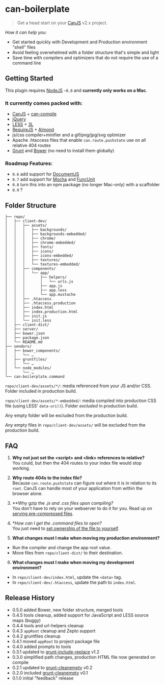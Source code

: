 # can-boilerplate

> Get a head start on your [CanJS](http://canjs.com/) v2.x project.

_How it can help you:_
* Get started quickly with Development and Production environment "shell" files
* Avoid feeling overwhelmed with a folder structure that's simple and light
* Save time with compilers and optimizers that do not require the use of a command line


## Getting Started

This plugin requires [NodeJS](http://nodejs.org/) `~0.8` and **currently only works on a Mac**.

### It currently comes packed with:
* [CanJS](http://canjs.com/) + [can-compile](https://github.com/daffl/can-compile)
* [jQuery](http://jquery.com/)
* [LESS](http://lesscss.org/) + [3L](http://mateuszkocz.github.io/3l/)
* [RequireJS](http://requirejs.org/) + [Almond](https://github.com/jrburke/almond)
* js/css compiler+minifier and a gif/png/jpg/svg optimizer
* Apache .htaccess files that enable `can.route.pushstate` use on all relative 404 routes
* [Grunt](http://gruntjs.com/) and [Bower](http://bower.io/) (no need to install them globally)

### Roadmap Features:
* `0.6` add support for [DocumentJS](https://github.com/bitovi/documentjs)
* `0.7` add support for [Mocha](http://visionmedia.github.io/mocha/) and [FuncUnit](http://funcunit.com/)
* `0.8` turn this into an npm package (no longer Mac-only) with a scaffolder
* `0.9` ?

## Folder Structure
````
├── repo/
│   ├── client-dev/
│   │   ├── assets/
│   │   │   ├── backgrounds/
│   │   │   ├── backgrounds-embedded/
│   │   │   ├── chrome/
│   │   │   ├── chrome-embedded/
│   │   │   ├── fonts/
│   │   │   ├── icons/
│   │   │   ├── icons-embedded/
│   │   │   ├── textures/
│   │   │   └── textures-embedded/
│   │   ├── components/
│   │   │   └── app/
│   │   │       ├── helpers/
│   │   │       │   └── urls.js
│   │   │       ├── app.js
│   │   │       ├── app.less
│   │   │       └── app.mustache
│   │   ├── .htaccess
│   │   ├── .htaccess.production
│   │   ├── index.html
│   │   ├── index.production.html
│   │   ├── init.js
│   │   └── init.less
│   ├── client-dist/
│   ├── server/
│   ├── bower.json
│   ├── package.json
│   └── README.md
├── vendors/
│   ├── bower_components/
│   │   └── …
│   ├── gruntfiles/
│   │   └── …
│   └── node_modules/
│       └── …
└── can-boilerplate.command
````
`repo/client-dev/assets/*/`: media referenced from your JS and/or CSS. Folder included in production build.

`repo/client-dev/assets/*-embedded/`: media compiled into production CSS file (using LESS' `data-uri()`). Folder _excluded_ in production build.

_Any_ empty folder will be excluded from the production build.

_Any_ empty files in `repo/client-dev/assets/` will be excluded from the production build.


## FAQ
1. **Why not just set the \<script> and \<link> references to relative?**  
You could, but then the 404 routes to your index file would stop working.

2. **Why route 404s to the index file?**  
Because `can.route.pushstate` can figure out where it is in relation to its `root`. CanJS can handle most of your application from within the browser alone.

3. **Why gzip the *.js and *.css files upon compiling?**  
You don't have to rely on your webserver to do it for you. Read up on [serving pre-compressed files](http://blog.alien109.com/2009/03/17/gzip-your-javascript/).

4. **How can I get the *.command files to open?**  
You just need to [set ownership of the file to yourself](https://discussions.apple.com/message/16030281#16030281).

5. **What changes must I make when moving my production environment?**  
  * Run the compiler and change the app root value.
  * Move files from `repo/client-dist/` to their destination.

6. **What changes must I make when moving my development environment?**  
  * In `repo/client-dev/index.html`, update the `<data>` tag.
  * In `repo/client-dev/.htaccess`, update the path to `index.html`.


## Release History
* 0.5.0 added Bower, new folder structure, merged tools
* 0.4.5 tools cleanup, added support for JavaScript and LESS source maps (buggy)
* 0.4.4 tools and url-helpers cleanup
* 0.4.3 `appRoot` cleanup and Zepto support
* 0.4.2 gruntfiles cleanup
* 0.4.1 moved `appRoot` to project package file
* 0.4.0 added prompts to tools
* 0.3.1 updated to [grunt-include-replace](https://github.com/alanshaw/grunt-include-replace) v1.2
* 0.3.0 simplified path changes, production HTML file now generated on compile
* 0.2.1 updated to [grunt-cleanempty](https://github.com/stevenvachon/grunt-cleanempty) v0.2
* 0.2.0 included [grunt-cleanempty](https://github.com/stevenvachon/grunt-cleanempty) v0.1
* 0.1.0 initial "feedback" release
